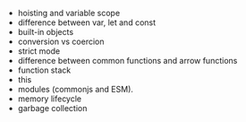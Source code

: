 - hoisting and variable scope
- difference between var, let and const
- built-in objects
- conversion vs coercion
- strict mode
- difference between common functions and arrow functions
- function stack
- this
- modules (commonjs and ESM).
- memory lifecycle
- garbage collection
